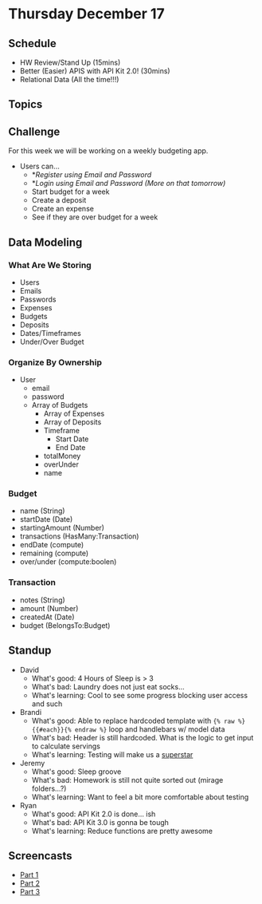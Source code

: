 # Thursday December 17

## Schedule

- HW Review/Stand Up (15mins)
- Better (Easier) APIS with API Kit 2.0! (30mins)
- Relational Data (All the time!!!)

## Topics



## Challenge

For this week we will be working on a weekly budgeting app.

* Users can...
  - **Register using Email and Password*
  - **Login using Email and Password (More on that tomorrow)*
  - Start budget for a week
  - Create a deposit
  - Create an expense
  - See if they are over budget for a week

## Data Modeling

### What Are We Storing

- Users
- Emails
- Passwords
- Expenses
- Budgets
- Deposits
- Dates/Timeframes
- Under/Over Budget

### Organize By Ownership

- User
  * email
  * password
  * Array of Budgets
    - Array of Expenses
    - Array of Deposits
    - Timeframe
      * Start Date
      * End Date
    - totalMoney
    - overUnder
    - name

### Budget

- name (String)
- startDate (Date)
- startingAmount (Number)
- transactions (HasMany:Transaction)
- endDate (compute)
- remaining (compute)
- over/under (compute:boolen)

### Transaction

- notes (String)
- amount (Number)
- createdAt (Date)
- budget (BelongsTo:Budget)

## Standup

- David
  * What's good: 4 Hours of Sleep is > 3
  * What's bad: Laundry does not just eat socks...
  * What's learning: Cool to see some progress blocking user access and such
- Brandi
  * What's good: Able to replace hardcoded template with `{% raw %}{{#each}}{% endraw %}` loop and handlebars w/ model data
  * What's bad: Header is still hardcoded. What is the logic to get input to calculate servings
  * What's learning: Testing will make us a [superstar](http://i.imgur.com/29KhR.gif)
- Jeremy
  * What's good: Sleep groove
  * What's bad: Homework is still not quite sorted out (mirage folders...?)
  * What's learning: Want to feel a bit more comfortable about testing
- Ryan
  * What's good: API Kit 2.0 is done... ish
  * What's bad: API Kit 3.0 is gonna be tough
  * What's learning: Reduce functions are pretty awesome

## Screencasts

- [Part 1](https://vimeo.com/149326018)
- [Part 2](https://vimeo.com/149326017)
- [Part 3](https://vimeo.com/149326019)

